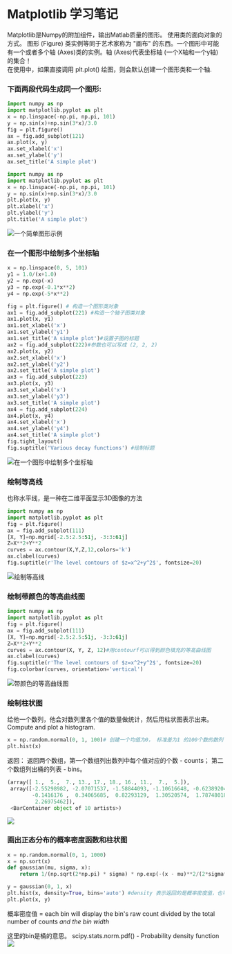 # Matplotlib 学习笔记

Matplotlib是Numpy的附加组件，输出Matlab质量的图形。 使用类的面向对象的方式。
图形 (Figure) 类实例等同于艺术家称为 "画布" 的东西。一个图形中可能有一个或者多个轴 (Axes)类的实例。轴 (Axes)代表坐标轴 (一个X轴和一个y轴) 的集合！  
在使用中，如果直接调用 plt.plot() 绘图，则会默认创建一个图形类和一个轴.

### 下面两段代码生成同一个图形:
```python
import numpy as np
import matplotlib.pyplot as plt
x = np.linspace(-np.pi, np.pi, 101)
y = np.sin(x)+np.sin(3*x)/3.0
fig = plt.figure()
ax = fig.add_subplot(121)
ax.plot(x, y)
ax.set_xlabel('x')
ax.set_ylabel('y')
ax.set_title('A simple plot')
```
```python
import numpy as np
import matplotlib.pyplot as plt
x = np.linspace(-np.pi, np.pi, 101)
y = np.sin(x)+np.sin(3*x)/3.0
plt.plot(x, y)
plt.xlabel('x')
plt.ylabel('y')
plt.title('A simple plot')
```
![一个简单图形示例](images/matplotlib/simple.png)

### 在一个图形中绘制多个坐标轴

```python
x = np.linspace(0, 5, 101)
y1 = 1.0/(x+1.0)
y2 = np.exp(-x)
y3 = np.exp(-0.1*x**2)
y4 = np.exp(-5*x**2)

fig = plt.figure() # 构造一个图形类对象
ax1 = fig.add_subplot(221) #构造一个轴子图类对象
ax1.plot(x, y1)
ax1.set_xlabel('x')
ax1.set_ylabel('y1')
ax1.set_title('A simple plot')#设置子图的标题
ax2 = fig.add_subplot(222)#参数也可以写成 (2, 2, 2)
ax2.plot(x, y2)
ax2.set_xlabel('x')
ax2.set_ylabel('y2')
ax2.set_title('A simple plot')
ax3 = fig.add_subplot(223)
ax3.plot(x, y3)
ax3.set_xlabel('x')
ax3.set_ylabel('y3')
ax3.set_title('A simple plot')
ax4 = fig.add_subplot(224)
ax4.plot(x, y4)
ax4.set_xlabel('x')
ax4.set_ylabel('y4')
ax4.set_title('A simple plot')
fig.tight_layout()
fig.suptitle('Various decay functions') #绘制标题
```
![在一个图形中绘制多个坐标轴](images/matplotlib/4axes.png)

### 绘制等高线 
也称水平线，是一种在二维平面显示3D图像的方法

```python
import numpy as np
import matplotlib.pyplot as plt
fig = plt.figure()
ax = fig.add_subplot(111)
[X, Y]=np.mgrid[-2.5:2.5:51j, -3:3:61j]
Z=X**2+Y**2
curves = ax.contour(X,Y,Z,12,colors='k')
ax.clabel(curves)
fig.suptitle(r'The level contours of $z=x^2+y^2$', fontsize=20)
```
![绘制等高线](images/matplotlib/contour.png)

### 绘制带颜色的等高曲线图

```python
import numpy as np
import matplotlib.pyplot as plt
fig = plt.figure()
ax = fig.add_subplot(111)
[X, Y]=np.mgrid[-2.5:2.5:51j, -3:3:61j]
Z=X**2+Y**2
curves = ax.contour(X, Y, Z, 12)#用contourf可以得到颜色填充的等高曲线图
ax.clabel(curves)
fig.suptitle(r'The level contours of $z=x^2+y^2$', fontsize=20)
fig.colorbar(curves, orientation='vertical')
```
![带颜色的等高曲线图](images/matplotlib/color.png)

### 绘制柱状图
给他一个数列，他会对数列里各个值的数量做统计，然后用柱状图表示出来。 
Compute and plot a histogram.

```python
x = np.random.normal(0, 1, 100)# 创建一个均值为0， 标准差为1 的100个数的数列
plt.hist(x)
```
返回：
返回两个数组，第一个数组列出数列中每个值对应的个数 - counts；
第二个数组列出桶的列表 - bins。
```python
(array([ 1.,  5.,  7., 13., 17., 18., 16., 11.,  7.,  5.]),
 array([-2.55298982, -2.07071537, -1.58844093, -1.10616648, -0.62389204,
        -0.1416176 ,  0.34065685,  0.82293129,  1.30520574,  1.78748018,
         2.26975462]),
 <BarContainer object of 10 artists>)

```
![](images/matplotlib/hist.jpg)

### 画出正态分布的概率密度函数和柱状图

```python
x = np.random.normal(0, 1, 1000)
x = np.sort(x)
def gaussian(mu, sigma, x):
    return 1/(np.sqrt(2*np.pi) * sigma) * np.exp(-(x - mu)**2/(2*sigma**2))

y = gaussian(0, 1, x)
plt.hist(x, density=True, bins='auto') #density 表示返回的是概率密度值，也可以指定桶的数量
plt.plot(x, y)

```
概率密度值 = each bin will display the bin's raw count divided by the total number of counts *and the bin width*

这里的bin是桶的意思。 
scipy.stats.norm.pdf() - Probability density function 
![](images/matplotlib/hist-pd.jpg)